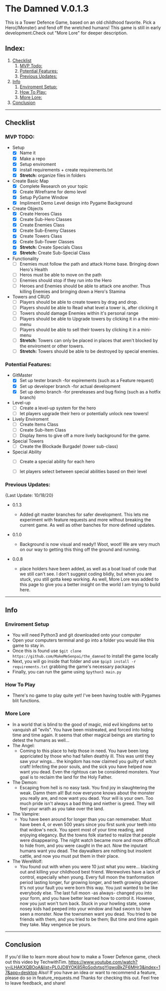 # The Damned V.0.1.3
This is a Tower Defence Game, based on an old childhood favorite. Pick a Hero(/Monster) and fend off the wretched humans! This game is still in early development.Check out "More Lore" for deeper description.

## Index:
1. [Checklist](#checklist)
    1. [MVP Todo:](#mvp-todo)
    2. [Potential Features:](#potential-features)
    3. [Previous Updates:](#previous-updates)
2. [Info](#info)
    1. [Enviroment Setup:](#enviroment-setup)
    2. [How To Play:](#how-to-play)
    3. [More Lore:](#more-lore)
3. [Conclusion](#conclusion)

___
## Checklist

### MVP TODO:
- Setup 
    - [x] Name it
    - [x] Make a repo
    - [x] Setup enviroment
    - [x] install requirements + create requirements.txt
    - [x] **Stretch:** organize files in folders
- Create Basic Map
    - [x] Complete Research on your topic
    - [x] Create Wireframe for demo level
    - [x] Setup PyGame Window
    - [x] Impliment Demo Level design into Pygame Background
- Create Objects
    - [x] Create Heroes Class
    - [x] Create Sub-Hero Classes
    - [x] Create Enemies Class
    - [x] Create Sub-Enemy Classes
    - [x] Create Towers Class
    - [x] Create Sub-Tower Classes
    - [x] **Stretch:** Create Specials Class
    - [x] **Stretch:** Create Sub-Special Class
- Functionality 
    - [ ] Enemies must follow the path and attack Home base. Bringing down Hero's Health
    - [ ] Heros must be able to move on the path
    - [ ] Enemies should stop if they run into the Hero
    - [ ] Heroes and Enemies should be able to attack one another. Thus killing Enemies and bringing down a Hero's Stamina
- Towers and CRUD
    - [ ] Players should be able to create towers by drag and drop.
    - [ ] Players should be able to Read what level a tower is, after clicking it
    - [ ] Towers should damage Enemies within it's personal range
    - [ ] Players should be able to Upgrade towers by clicking it in a the mini-menu
    - [ ] Players should be able to sell their towers by clicking it in a mini-menu
    - [ ] **Stretch:** Towers can only be placed in places that aren't blocked by the enviroment or other towers.
    - [ ] **Stretch:** Towers should be able to be destroyed by special enemies.

### Potential Features:
- GitMaster
    - [x] Set up tester branch -for expirements (such as a Feature request)
    - [x] Set up developer branch -for actual development
    - [x] Set up demo branch -for prereleases and bug fixing (such as a hotfix branch)
- Level-up
    - [ ] Create a level-up system for the hero
    - [ ] let players upgrade their hero or potentially unlock new towers!
- Lively Enviroment
    - [ ] Create Items Class
    - [ ] Create Sub-Item Class
    - [ ] Display Items to give off a more lively background for the game.
- Special Towers
    - [ ] Create the Blockade Burgade! (tower sub-class)
- Special Ability
    - [ ] Create a special ability for each hero
    - [ ] let players select between special abilities based on their level


### Previous Updates:
{Last Update: 10/18/20}
- 0.1.3
    - Added git master branches for safer development. This lets me experiment with feature requests and more without breaking the current game. As well as other banches for more defined updates.

- 0.1.0
    - Background is now visual and ready!! Woot, woot! We are very much on our way to getting this thing off the ground and running.

- 0.0.8
    - place holders have been added, as well as a boat load of code that we still can't see. I don't suggest coding blidly, but when you are stuck, you still gotta keep working. As well, More Lore was added to this page to give you a better insight on the world I am trying to build here.

___
## Info

### Enviroment Setup
- You will need Python3 and git downloaded onto your computer
- Open your computers terminal and go into a folder you would like this game to stay in. 
- Once this is found use 
```$git clone https://github.com/MakeMeSenpai/the_damned```
to install the game locally
- Next, you will go inside that folder and use 
```$pip3 install -r requirements.txt```
grabbing the game's necessary packages
- Finally, you can run the game using 
```$python3 main.py```

### How To Play
- There's no game to play quite yet! I've been having touble with Pygames blit functions.

### More Lore
- In a world that is blind to the good of magic, mid evil kingdoms set to vanquish all "evils". You have been mistreated, and forced into hiding time and time again.  It seems that other magical beings are starting to detest the humans as well...
- The Angel:
    - Coming to this place to help those in need. You have been long appriciated by those who had fallen deathly ill. This was until they saw your wings... the kingdom has now claimed you guilty of witch craft! Infecting the poor souls, and the sick you have helped now want you dead. Even the rightous can be considered monsters. Your goal is to reclaim the land for the Holy Father.
- The Demon:
    - Escaping from hell is no easy task. You find joy in slaughtering the weak. Damn them all! But now everyone knows about the monster you really are, and now want you dead. Your will is your own. Too much pride isn't always a bad thing and niether is greed. They will feel your wrath as you take over the land.
- The Vampire:
    - You have been around for longer than you can rememeber. Must have been 4, or even 500 years since you first sunk your teeth into that widow's neck. You spent most of your time reading, and enjoying elegancy. But the towns folk started to realize that people were disappearing. The night watch became more and more difficult to hide from, and you were caught in the act. Now the inputant humans want you dead. The daywalkers are nothing but insolent cattle, and now you must put them in their place.
- The WereWolf:
    - You found out with when you were 10 just what you were... blacking out and killing your childhood best friend. Werewolves have a lack of control, especially when young. Every full moon the tranformation period lasting longer, fur growing longer, and teeth growing sharper. It's not your fault you were born this way. You just wanted to be like everybody else. The last full moon -as always- changed you into your form, and you have better learned how to control it. However, now you just won't turn back. Stuck in your howling state, some nosey kids had peeped into your window and had sworn to have seen a monster. Now the townsmen want you dead. You tried to be friends with them, and you tried to be them; But time and time again they take. May vengence be yours.

___
## Conclusion
If you'd like to learn more about how to make a Tower Defence game, check out this video by TechwithTim. https://www.youtube.com/watch?v=iLHAKXQBOoA&list=PL0JD8YOK85RoSodvtsgYIgwoBkZF6MHr3&index=17&app=desktop
Also! If you have an idea or want to recommend a feature, please do so in feature_requests.md 
Thanks for checking this out. Feel free to leave feedback, and share!
